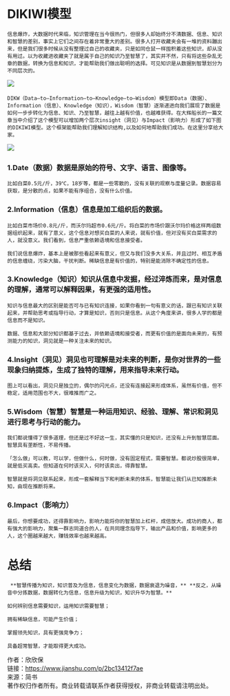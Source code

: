 # DIKIWI模型

    信息爆炸，大数据时代来临，知识管理在当今很热门，但很多人却始终分不清数据、信息、知识和智慧的差别，事实上它们之间存在着非常重大的差别。很多人打开收藏夹会有一堆的资料蹦出来，但是我们很多时候从没有整理过自己的收藏夹，只是如同仓鼠一样囤积着这些知识，却从没有用过。以为收藏进收藏夹了就是属于自己的知识乃至智慧了，其实并不然，只有将这些杂乱无章的数据，转换为信息和知识，才能帮助我们做出聪明的选择。可见知识是从数据到智慧划分为不同层次的。

![](0.652539350074853-20220901141428-c44u0jv.png)​

    DIKW（Data–to–Information–to–Knowledge–to–Wisdom）模型即Data（数据）、Information（信息）、Knowledge（知识），Wisdom（智慧）逐渐递进向我们展现了数据是如何一步步转化为信息、知识、乃至智慧，越往上越有价值，也越难获得。在大辉船长的一篇文章当中介绍了这个模型可以增加两个层次insight（洞见）与Impact（影响力）形成了如下图的DIKIWI模型。这个框架能帮助我们理解知识结构,以及如何地帮助我们成功。在这里分享给大家。

![](0.2983715816504058-20220901141428-417r6a8.png)​

### **1.Date（数据）数据是原始的符号、文字、语言、图像等。**

    比如白菜0.5元/斤，39℃，18岁等，都是一些零散的，没有关联的观察与度量记录。数据容易获取，是分散的点，如果不能有序组合，没有什么价值。

### **2.Information（信息）信息是加工组织后的数据。**

    比如白菜市场价0.8元/斤，而沃尔玛超市0.6元/斤。将白菜的市场价跟沃尔玛价格这样两组数据组织起来，就有了意义，这个信息对想买白菜的人来说，就有价值，但对没有买白菜需求的人，就没意义。我们看到，信息严重依赖语境和信息接受者。

    我们说信息爆炸，基本上是被那些看起来有意义，但又与我们没多大关系，并且过时、相互矛盾的信息缠绕，污染大脑，干扰判断。稀缺信息是有价值的，特别是能消除不确定性的信息。

### **3.Knowledge（知识）知识从信息中发掘，经过淬炼而来，是对信息的理解，通常可以解释因果，有更强的适用性。**

    知识与信息最大的区别是能否可与已有知识连接，如果你看到一句有意义的话，跟已有知识关联起来，并帮助思考或指导行动，才算是知识，否则只是信息。从这个角度来讲，很多人学的都是信息而不是知识。

    数据、信息和大部分知识都基于过去，并依赖语境和接受者，而更有价值的是面向未来的，有预测能力的知识，洞见就是一种关注未来的知识。

### **4.Insight（洞见）洞见也可理解是对未来的判断，是你对世界的一些现象归纳提炼，生成了独特的理解，用来指导未来行动。**

    图上可以看出，洞见只是独立的，偶尔的闪光点，还没有连接起来形成体系，虽然有价值，但不稳定，适用范围也不大，很难推而广之。

### **5.Wisdom（智慧）智慧是一种运用知识、经验、理解、常识和洞见进行思考与行动的能力。**

    我们都说懂得了很多道理，但还是过不好这一生，其实懂的只是知识，还没有上升到智慧层面。智慧具有垄断性，不易传播。

    「怎么做」可以教，可以学，但做什么，何时做，没有固定程式，需要智慧。都说炒股很简单，就是低买高卖。但知道在何时该买入，何时该卖出，得靠智慧。

    智慧就是将洞见联系起来，形成一套解释当下和判断未来的体系，智慧能让我们从已知推断未知，由现在推断将来。

### **6.Impact（影响力）**

    最后，你想要成功，还得靠影响力，影响力能将你的智慧加上杠杆，成倍放大。成功的商人，都有强大的影响力，聚集一群志同道合的人，在共同理念指导下，输出产品和价值，影响更多的人，这个圈越来越大，赚钱效率也越来越高。

# **总结**

     **智慧传播为知识，知识普及为信息，信息变化为数据，数据衰退为噪音，** **反之，从噪音中分拣数据，数据转化为信息，信息升级为知识，知识升华为智慧。**

    如何辨别信息需要知识，运用知识需要智慧；

    拥有稀缺信息，可能产生价值；

    掌握领先知识，具有更强竞争力；

    具备超常智慧，才能取得更大成功。

作者：欣欣保  
链接：https://www.jianshu.com/p/2bc13412f7ae  
来源：简书  
著作权归作者所有。商业转载请联系作者获得授权，非商业转载请注明出处。
